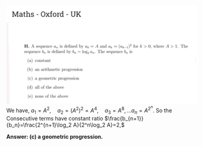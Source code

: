 ![](Screenshot_20250902-180441.LinkedIn.png)
We have,
$a_1=A^2,\quad a_2=(A^2)^2=A^{4},\quad a_3=A^{8},\dots
a_n=A^{2^n}.$
So the Consecutive terms have constant ratio
$\frac{b_{n+1}}{b_n}=\frac{2^{n+1}\log_2 A}{2^n\log_2 A}=2,$

**Answer: (c) a geometric progression.**
